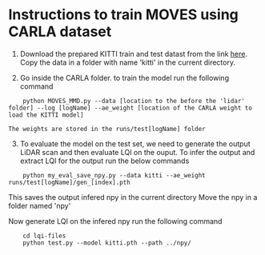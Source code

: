 # Instructions to train MOVES using CARLA dataset

1) Download the prepared KITTI train and test datast from the link [here](https://www.kaggle.com/datasets/prashk1312/kitti-sequence-extracted-train-test). Copy the data in a folder with name 'kitti' in the current directory. 

2) Go inside the CARLA folder. to train the model run the following command

```
    python MOVES_MMD.py --data [location to the before the 'lidar' folder] --log [logName] --ae_weight [location of the CARLA weight to load the KITTI model]
```
    The weights are stored in the runs/test[logName] folder


3) To evaluate the model on the test set, we need to generate the output LiDAR scan and then evaluate LQI on the ouput. To infer the output and extract LQI for the output run the below commands

``` shell
    python my_eval_save_npy.py --data kitti --ae_weight runs/test[logName]/gen_[index].pth
``` 
This saves the output infered npy in the current directory
Move the npy in a folder named 'npy'

Now generate LQI on the infered npy run the following command
```shell
    cd lqi-files
    python test.py --model kitti.pth --path ../npy/      
```

